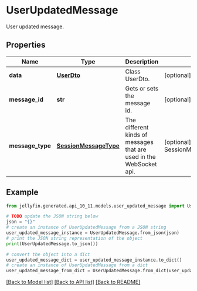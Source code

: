 # UserUpdatedMessage

User updated message.

## Properties

Name | Type | Description | Notes
------------ | ------------- | ------------- | -------------
**data** | [**UserDto**](UserDto.md) | Class UserDto. | [optional] 
**message_id** | **str** | Gets or sets the message id. | [optional] 
**message_type** | [**SessionMessageType**](SessionMessageType.md) | The different kinds of messages that are used in the WebSocket api. | [optional] [readonly] [default to SessionMessageType.USERUPDATED]

## Example

```python
from jellyfin.generated.api_10_11.models.user_updated_message import UserUpdatedMessage

# TODO update the JSON string below
json = "{}"
# create an instance of UserUpdatedMessage from a JSON string
user_updated_message_instance = UserUpdatedMessage.from_json(json)
# print the JSON string representation of the object
print(UserUpdatedMessage.to_json())

# convert the object into a dict
user_updated_message_dict = user_updated_message_instance.to_dict()
# create an instance of UserUpdatedMessage from a dict
user_updated_message_from_dict = UserUpdatedMessage.from_dict(user_updated_message_dict)
```
[[Back to Model list]](../README.md#documentation-for-models) [[Back to API list]](../README.md#documentation-for-api-endpoints) [[Back to README]](../README.md)


